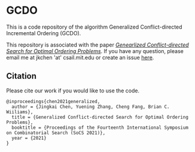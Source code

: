 # GCDO

This is a code repository of the algorithm Generalized Conflict-directed Incremental Ordering (GCDO).

This repository is associated with the paper [_Genearlized Conflict-directed Search for Optimal Ordering Problems_](https://arxiv.org/pdf/2104.00060.pdf). If you have any question, please email me at jkchen 'at' csail.mit.edu or create an issue [here](https://github.com/jkchengh/GCDO/issues).

## Citation
Please cite our work if you would like to use the code.
```
@inproceedings{chen2021generalized,
  author = {Jingkai Chen, Yuening Zhang, Cheng Fang, Brian C. Wiiliams},
  title = {Generalized Conflict-directed Search for Optimal Ordering Problems},
  booktitle = {Proceedings of the Fourteenth International Symposium on Combinatorial Search (SoCS 2021)},
  year = {2021}
} 
```
